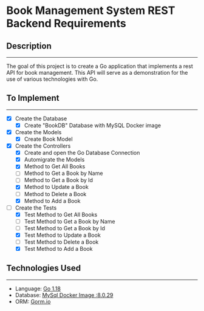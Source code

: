 # Book Management System REST Backend Requirements
## Description
---
The goal of this project is to create a Go application that implements a rest API for book management. This API will serve as a demonstration for the use of various technologies with Go. 
## To Implement
---
- [x] Create the Database
  - [x] Create "BookDB" Database with MySQL Docker image
- [x] Create the Models
  - [x] Create Book Model
- [x] Create the Controllers
  - [x] Create and open the Go Database Connection
  - [x] Automigrate the Models
  - [x] Method to Get All Books
  - [ ] Method to Get a Book by Name
  - [ ] Method to Get a Book by Id
  - [x] Method to Update a Book
  - [ ] Method to Delete a Book
  - [x] Method to Add a Book
- [ ] Create the Tests
  - [x] Test Method to Get All Books
  - [ ] Test Method to Get a Book by Name
  - [ ] Test Method to Get a Book by Id
  - [x] Test Method to Update a Book
  - [ ] Test Method to Delete a Book
  - [x] Test Method to Add a Book

## Technologies Used
---
- Language: [Go 1.18](https://go.dev/dl/)
- Database: [MySql Docker Image :8.0.29](https://hub.docker.com/_/mysql)
- ORM: [Gorm.io](https://gorm.io/index.html)